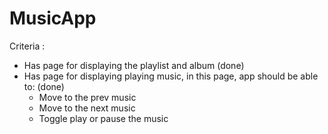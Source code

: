 # MusicApp
Criteria :

- Has page for displaying the playlist and album (done)
- Has page for displaying playing music, in this page, app should be able to: (done)
    - Move to the prev music
    - Move to the next music
    - Toggle play or pause the music

